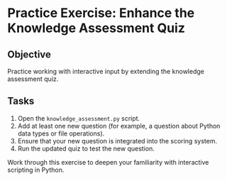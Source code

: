 # Practice Exercise: Enhance the Knowledge Assessment Quiz

## Objective
Practice working with interactive input by extending the knowledge assessment quiz.

## Tasks
1. Open the `knowledge_assessment.py` script.
2. Add at least one new question (for example, a question about Python data types or file operations).
3. Ensure that your new question is integrated into the scoring system.
4. Run the updated quiz to test the new question.

Work through this exercise to deepen your familiarity with interactive scripting in Python.
